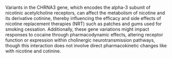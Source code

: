 Variants in the CHRNA3 gene, which encodes the alpha-3 subunit of nicotinic acetylcholine receptors, can affect the metabolism of nicotine and its derivative cotinine, thereby influencing the efficacy and side effects of nicotine replacement therapies (NRT) such as patches and gums used for smoking cessation. Additionally, these gene variations might impact responses to cocaine through pharmacodynamic effects, altering receptor function or expression within cholinergic neurotransmission pathways, though this interaction does not involve direct pharmacokinetic changes like with nicotine and cotinine.